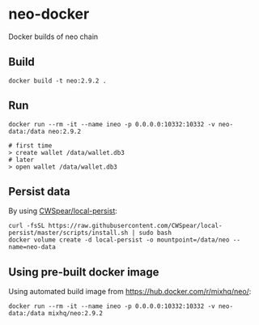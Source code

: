 # neo-docker
Docker builds of neo chain

## Build

```
docker build -t neo:2.9.2 .
```

## Run

```
docker run --rm -it --name ineo -p 0.0.0.0:10332:10332 -v neo-data:/data neo:2.9.2

# first time
> create wallet /data/wallet.db3
# later
> open wallet /data/wallet.db3
```

## Persist data

By using [CWSpear/local-persist](https://github.com/CWSpear/local-persist):

```
curl -fsSL https://raw.githubusercontent.com/CWSpear/local-persist/master/scripts/install.sh | sudo bash
docker volume create -d local-persist -o mountpoint=/data/neo --name=neo-data
```

## Using pre-built docker image

Using automated build image from <https://hub.docker.com/r/mixhq/neo/>:

```
docker run --rm -it --name ineo -p 0.0.0.0:10332:10332 -v neo-data:/data mixhq/neo:2.9.2
```
